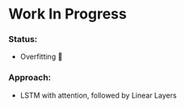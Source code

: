 # Work In Progress

### Status:
  - Overfitting :rofl:
### Approach:
  - LSTM with attention, followed by Linear Layers
